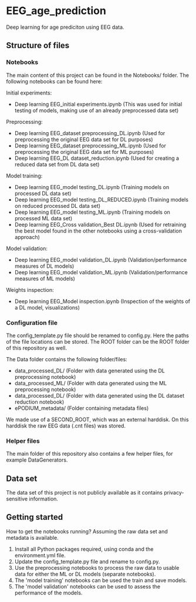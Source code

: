 # EEG_age_prediction

Deep learning for age prediciton using EEG data.

## Structure of files


### Notebooks
The main content of this project can be found in the Notebooks/ folder. The following notebooks can be found here:

Initial experiments:
- Deep learning EEG_initial experiments.ipynb (This was used for initial testing of models, making use of an already preprocessed data set)

Preprocessing:
- Deep learning EEG_dataset preprocessing_DL.ipynb (Used for preprocessing the original EEG data set for DL purposes)
- Deep learning EEG_dataset preprocessing_ML.ipynb (Used for preprocessing the original EEG data set for ML purposes)
- Deep learning EEG_DL dataset_reduction.ipynb (Used for creating a reduced data set from DL data set)

Model training:
- Deep learning EEG_model testing_DL.ipynb (Training models on processed DL data set)
- Deep learning EEG_model testing_DL_REDUCED.ipynb (Training models on reduced processed DL data set)
- Deep learning EEG_model testing_ML.ipynb (Training models on processed ML data set)
- Deep learning EEG_Cross validation_Best DL.ipynb (Used for retraining the best model found in the other notebooks using a cross-validation approach) 

Model validation:
- Deep learning EEG_model validation_DL.ipynb (Validation/performance measures of DL models)
- Deep learning EEG_model validation_ML.ipynb (Validation/performance measures of ML models)

Weights inspection:
- Deep learning EEG_Model inspection.ipynb (Inspection of the weights of a DL model, visualizations)


### Configuration file

The config_template.py file should be renamed to config.py. Here the paths of the file locations can be stored. The ROOT folder can be the ROOT folder of this repository as well.

The Data folder contains the following folder/files:

- data_processed_DL/ (Folder with data generated using the DL preprocessing notebook)
- data_processed_ML/ (Folder with data generated using the ML preprocessing notebook)
- data_processed_DL/ (Folder with data generated using the DL dataset reduction notebook)
- ePODIUM_metadata/ (Folder containing metadata files)

We made use of a SECOND_ROOT, which was an external harddisk. On this harddisk the raw EEG data (.cnt files) was stored.


### Helper files

The main folder of this repository also contains a few helper files, for example DataGenerators.


## Data set

The data set of this project is not publicly available as it contains privacy-sensitive information.

## Getting started

How to get the notebooks running? Assuming the raw data set and metadata is available.

1. Install all Python packages required, using conda and the environment.yml file.
2. Update the config_template.py file and rename to config.py.
3. Use the preprocessing notebooks to process the raw data to usable data for either the ML or DL models (separate notebooks).
4. The 'model training' notebooks can be used the train and save models.
5. The 'model validation' notebooks can be used to assess the performance of the models.